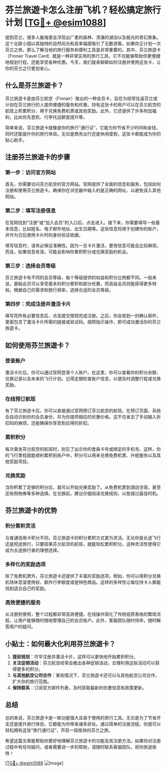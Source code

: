 # 芬兰旅遊卡怎么注册飞机？轻松搞定旅行计划 [[TG💪+ @esim1088](https://t.me/s/esim1088)]

提到芬兰，很多人脑海里会浮现出广袤的森林、清澈的湖泊以及极光的奇幻景象。这个北欧小国以其独特的自然风光和高幸福感吸引了无数游客。如果你正计划一次芬兰之旅，那么了解当地的旅行服务和便利工具是非常重要的。其中，芬兰旅遊卡（Finnair Travel Card）就是一种非常实用的旅行工具。它不仅能够帮助你更便捷地规划行程，还能享受各种优惠。今天，我们就来聊聊如何注册并使用这张卡，让你的芬兰之行更加省心。

## 什么是芬兰旅遊卡？

芬兰旅遊卡是由芬兰航空（Finnair）推出的一种会员卡，旨在为经常往返芬兰或计划在芬兰旅行的人提供便捷的服务和优惠。持有这张卡的用户可以在芬兰航空的航班上积累积分，用于兑换免费机票或其他奖励。此外，它还提供了许多附加福利，比如优先登机、行李托运额度提升等。

简单来说，芬兰旅遊卡就像是你的旅行“通行证”，它能为你节省不少时间和金钱，同时还能提升你的旅行体验。无论是商务出行还是休闲度假，这张卡都能成为你的贴心助手。

## 注册芬兰旅遊卡的步骤

### 第一步：访问官方网站

首先，你需要访问芬兰航空的官方网站。官网提供了全面的信息和服务，包括如何注册和使用芬兰旅遊卡。确保你在浏览器中输入的是正确的网址，以避免误入其他网站。

### 第二步：填写注册信息

在官网找到“注册”或“加入会员”的入口后，点击进入。接下来，你需要填写一些基本信息，比如姓名、电子邮件地址、出生日期等。这些信息将用于创建你的账户，并作为日后使用卡片时的身份验证依据。

填写信息时，请务必保证准确性。因为一旦卡片激活，更改信息可能会比较麻烦。而且，如果信息有误，可能会影响你累积积分或兑换奖励的机会。

### 第三步：选择会员等级

芬兰旅遊卡有不同的会员等级，每个等级提供的权益和积分比例都不同。一般来说，基础会员可以享受基本的积分累积和部分优惠，而高级会员则能获得更多特权。根据自己的需求和旅行频率，选择合适的会员等级。

### 第四步：完成注册并激活卡片

填写完所有必要信息后，点击提交按钮完成注册。之后，你会收到一封确认邮件，里面包含了激活卡片所需的链接或验证码。按照指示操作，即可成功激活你的芬兰旅遊卡。

## 如何使用芬兰旅遊卡？

### 登录账户

激活卡片后，你可以通过官网登录个人账户。在这里，你可以查看你的积分余额、兑换记录以及未来的飞行计划。记得定期检查账户信息，以便及时调整行程或兑换奖励。

### 在线预订航班

有了芬兰旅遊卡后，你可以直接通过官网预订芬兰航空的航班。在预订页面，系统会自动识别你的会员身份，并为你提供相应的优惠价格。这不仅省去了手动输入折扣码的麻烦，还能确保你享受到应得的折扣。

### 累积积分

每次乘坐芬兰航空的航班时，别忘了出示你的會員卡号或绑定的手机号。这样，你的飞行里程就能顺利累积到账户中。积分可以用来兑换免费机票、升舱服务以及其他奖励项目。

### 兑换奖励

当你积累了足够的积分后，就可以开始兑换奖励了。从免费机票到酒店住宿，甚至还有购物券等多种选择。在兑换前，建议仔细阅读兑换规则，以免错过最佳时机。

## 芬兰旅遊卡的优势

### 积分累积灵活

与普通信用卡积分不同，芬兰旅遊卡的积分累积方式更为灵活。无论你是长途飞行还是短途旅行，只要搭乘芬兰航空的航班，就能轻松累积积分。这种灵活性使得它成为长途旅行者的理想选择。

### 多样化的奖励选项

除了免费机票外，芬兰旅遊卡还提供了丰富的奖励选项。例如，你可以用积分兑换机场休息室使用权、额外行李额度或是特色商品。这样的多样性让每位持卡人都能找到适合自己的奖励。

### 高效便捷的服务

从注册到使用，整个过程都非常高效便捷。在线操作简化了传统纸质表格的繁琐流程，让用户能够随时随地管理自己的会员账户。此外，客服团队随时待命，随时解答用户的疑问。

## 小贴士：如何最大化利用芬兰旅遊卡？

1. **提前规划**：尽早注册并激活卡片，这样可以更快地开始累积积分。
2. **关注促销活动**：芬兰航空经常会推出各种促销活动，合理利用这些活动可以获得更多的积分。
3. **与其他航空公司合作**：某些情况下，芬兰旅遊卡还可以与其他航空公司合作，扩大你的旅行范围。
4. **保持联系**：订阅官方邮件列表，及时获取最新的优惠信息和政策更新。

## 总结

总的来说，芬兰旅遊卡是一款功能强大且易于使用的旅行工具。无论是为了节省开支还是提升旅行体验，它都能为你带来诸多好处。通过简单的注册流程，你就可以轻松拥有这张“旅行通行证”，开启一段愉快的芬兰之旅。

希望这篇文章能帮助你更好地理解芬兰旅遊卡的功能及其注册方法。如果你对注册过程中有任何疑问，或者需要进一步的帮助，请随时联系客服团队。祝你旅途愉快！

[[TG💪+ @esim1088](https://t.me/s/esim1088) ![Image](https://i.postimg.cc/4NQfJmqS/Snipaste-2025-05-13-00-14-12.png)]